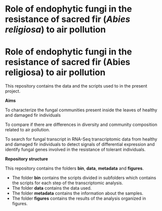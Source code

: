 # **Role of endophytic fungi in the resistance of sacred fir (*Abies religiosa*) to air pollution**


# **Role of endophytic fungi in the resistance of sacred fir (Abies religiosa) to air pollution**

This repository contains the data and the scripts used to in the present project.


**Aims**

To characterize the fungal communities present inside the leaves of healthy and damaged fir individuals

To compare if there are differences in diversity and community composition related to air pollution. 

To search for fungal transcript in RNA-Seq transcriptomic data from healthy and damaged fir individuals to detect signals of differential expression and identify fungal genes involved in the resistance of tolerant individuals.


**Repository structure**

This repository contains the folders **bin**, **data**, **metadata** and **figures**.

* The folder **bin** contains the scripts divided in subfolders which contains the scripts for each step of the transcriptomic analysis. 
* The folder **data** contains the data used.
* The folder **metadata** contains the information about the samples.
* The folder **figures** contains the    results of the analysis organized in figures.  

